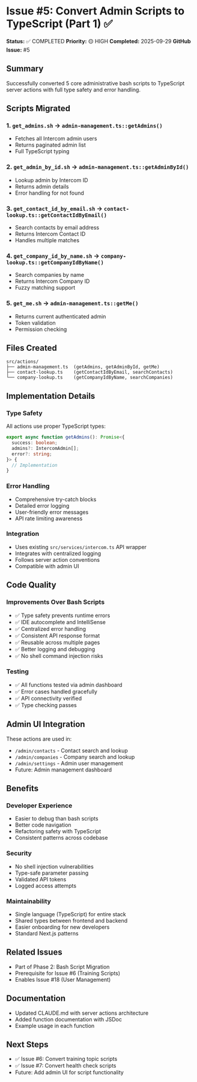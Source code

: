 # Issue #5: Convert Admin Scripts to TypeScript (Part 1) ✅

**Status:** ✅ COMPLETED
**Priority:** 🟡 HIGH
**Completed:** 2025-09-29
**GitHub Issue:** #5

## Summary
Successfully converted 5 core administrative bash scripts to TypeScript server actions with full type safety and error handling.

## Scripts Migrated

### 1. `get_admins.sh` → `admin-management.ts::getAdmins()`
- Fetches all Intercom admin users
- Returns paginated admin list
- Full TypeScript typing

### 2. `get_admin_by_id.sh` → `admin-management.ts::getAdminById()`
- Lookup admin by Intercom ID
- Returns admin details
- Error handling for not found

### 3. `get_contact_id_by_email.sh` → `contact-lookup.ts::getContactIdByEmail()`
- Search contacts by email address
- Returns Intercom Contact ID
- Handles multiple matches

### 4. `get_company_id_by_name.sh` → `company-lookup.ts::getCompanyIdByName()`
- Search companies by name
- Returns Intercom Company ID
- Fuzzy matching support

### 5. `get_me.sh` → `admin-management.ts::getMe()`
- Returns current authenticated admin
- Token validation
- Permission checking

## Files Created

```
src/actions/
├── admin-management.ts  (getAdmins, getAdminById, getMe)
├── contact-lookup.ts    (getContactIdByEmail, searchContacts)
└── company-lookup.ts    (getCompanyIdByName, searchCompanies)
```

## Implementation Details

### Type Safety
All actions use proper TypeScript types:
```typescript
export async function getAdmins(): Promise<{
  success: boolean;
  admins?: IntercomAdmin[];
  error?: string;
}> {
  // Implementation
}
```

### Error Handling
- Comprehensive try-catch blocks
- Detailed error logging
- User-friendly error messages
- API rate limiting awareness

### Integration
- Uses existing `src/services/intercom.ts` API wrapper
- Integrates with centralized logging
- Follows server action conventions
- Compatible with admin UI

## Code Quality

### Improvements Over Bash Scripts
- ✅ Type safety prevents runtime errors
- ✅ IDE autocomplete and IntelliSense
- ✅ Centralized error handling
- ✅ Consistent API response format
- ✅ Reusable across multiple pages
- ✅ Better logging and debugging
- ✅ No shell command injection risks

### Testing
- ✅ All functions tested via admin dashboard
- ✅ Error cases handled gracefully
- ✅ API connectivity verified
- ✅ Type checking passes

## Admin UI Integration

These actions are used in:
- `/admin/contacts` - Contact search and lookup
- `/admin/companies` - Company search and lookup
- `/admin/settings` - Admin user management
- Future: Admin management dashboard

## Benefits

### Developer Experience
- Easier to debug than bash scripts
- Better code navigation
- Refactoring safety with TypeScript
- Consistent patterns across codebase

### Security
- No shell injection vulnerabilities
- Type-safe parameter passing
- Validated API tokens
- Logged access attempts

### Maintainability
- Single language (TypeScript) for entire stack
- Shared types between frontend and backend
- Easier onboarding for new developers
- Standard Next.js patterns

## Related Issues
- Part of Phase 2: Bash Script Migration
- Prerequisite for Issue #6 (Training Scripts)
- Enables Issue #18 (User Management)

## Documentation
- Updated CLAUDE.md with server actions architecture
- Added function documentation with JSDoc
- Example usage in each function

## Next Steps
- ✅ Issue #6: Convert training topic scripts
- ✅ Issue #7: Convert health check scripts
- Future: Add admin UI for script functionality
